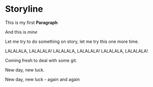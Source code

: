 # Storyline

This is my first **Paragraph**

And this is *mine*

Let me try to do something on story, let me try this one more time. 

LALALALA, LALALALA!
LALALALA, LALALALA!
LALALALA, LALALALA!

Coming fresh to deal with some git.

New day, new luck.

New day, new luck - again and again
 
